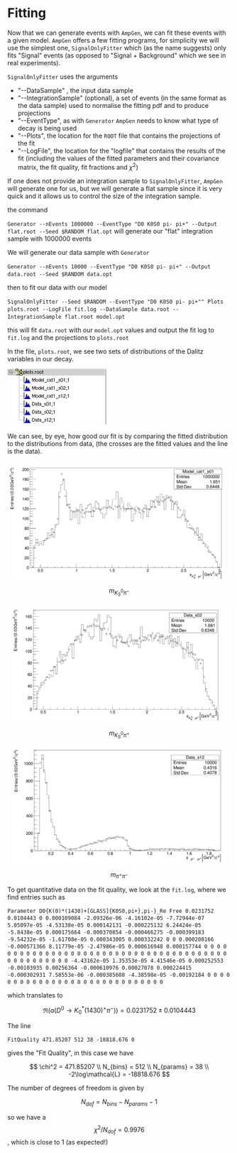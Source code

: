 # Fitting

Now that we can generate events with `AmpGen`, we can fit these events with a given model. `AmpGen` offers a few fitting programs, for simplicity we will use the simplest one, `SignalOnlyFitter` which \(as the name suggests\) only fits "Signal" events \(as opposed to "Signal + Background" which we see in real experiments\).

`SignalOnlyFitter` uses the arguments

* "--DataSample" , the input data sample
* "--IntegrationSample" \(optional\), a set of events \(in the same format as the data sample\) used to normalise the fitting pdf and to produce projections
* "--EventType", as with `Generator` `AmpGen` needs to know what type of decay is being used
* "--Plots", the location for the `ROOT` file that contains the projections of the fit
* "--LogFile", the location for the "logfile" that contains the results of the fit \(including the values of the fitted parameters and their covariance matrix, the fit quality, fit fractions and $`\chi^2`$\)

If one does not provide an integration sample to `SignalOnlyFitter`, `AmpGen` will generate one for us, but we will generate a flat sample since it is very quick and it allows us to control the size of the integration sample.

the command

`Generator --nEvents 1000000 --EventType "D0 K0S0 pi- pi+" --Output flat.root --Seed $RANDOM flat.opt` will generate our "flat" integration sample with 1000000 events

We will generate our data sample with `Generator`

`Generator --nEvents 10000 --EventType "D0 K0S0 pi- pi+" --Output data.root --Seed $RANDOM data.opt`

then to fit our data with our model

`SignalOnlyFitter --Seed $RANDOM --EventType "D0 K0S0 pi- pi+"" Plots plots.root --LogFile fit.log --DataSample data.root --IntegrationSample flat.root model.opt`

this will fit `data.root` with our `model.opt` values and output the fit log to `fit.log` and the projections to `plots.root`

In the file, `plots.root`, we see two sets of distributions of the Dalitz variables in our decay.

![](.gitbook/assets/TBrowser%20%281%29.png)

We can see, by eye, how good our fit is by comparing the fitted distribution to the distributions from data, \(the crosses are the fitted values and the line is the data\).

![](.gitbook/assets/s01%20%281%29.png)

$$m_{K_S^0 \pi^-}$$

![](.gitbook/assets/s02%20%281%29.png)

$$m_{K_S^0 \pi^+}$$

![](.gitbook/assets/s12%20%281%29.png)

$$m_{\pi^+ \pi^-}$$

To get quantitative data on the fit quality, we look at the `fit.log`, where we find entries such as

```text
Parameter D0{K(0)*(1430)+[GLASS]{K0S0,pi+},pi-}_Re Free 0.0231752 0.0104443 0 0.000109084 -2.09326e-06 -4.16102e-05 -7.72944e-07 5.05097e-05 -4.53138e-05 0.000142131 -0.000225132 6.24424e-05 -5.8438e-05 0.000175664 -0.000370854 -0.000466275 -0.000399183 -9.54232e-05 -1.61708e-05 0.000343005 0.000332242 0 0 0.000208166 -0.000571366 8.11779e-05 -2.47986e-05 0.000616948 0.000157744 0 0 0 0 0 0 0 0 0 0 0 0 0 0 0 0 0 0 0 0 0 0 0 0 0 0 0 0 0 0 0 0 0 0 0 0 0 0 0 0 0 0 0 0 0 0 0 0 0 -4.43162e-05 1.35353e-05 4.41546e-05 0.000252553 -0.00103935 0.00256364 -0.000610976 0.00027078 0.000224415 -0.000302931 7.58553e-06 -0.000385608 -4.38598e-05 -0.00192184 0 0 0 0 0 0 0 0 0 0 0 0 0 0 0 0 0 0 0 0 0 0 0 0 0 0 0 0 0
```

which translates to

$$
\Re(a(D^0 \to K_0^*(1430)^+ \pi^-)) = 0.0231752 \pm 0.0104443
$$

The line

```text
FitQuality 471.85207 512 38 -18818.676 0
```

gives the "Fit Quality", in this case we have

$$
\chi^2 = 471.85207 \\
N_{bins} = 512 \\
N_{params} = 38 \\
-2\log\mathcal{L} = -18818.676
$$

The number of degrees of freedom is given by

$$
N_{dof} = N_{bins} - N_{params} - 1
$$

so we have a $$\chi^2/N_{dof} = 0.9976$$, which is close to 1 \(as expected!\)

